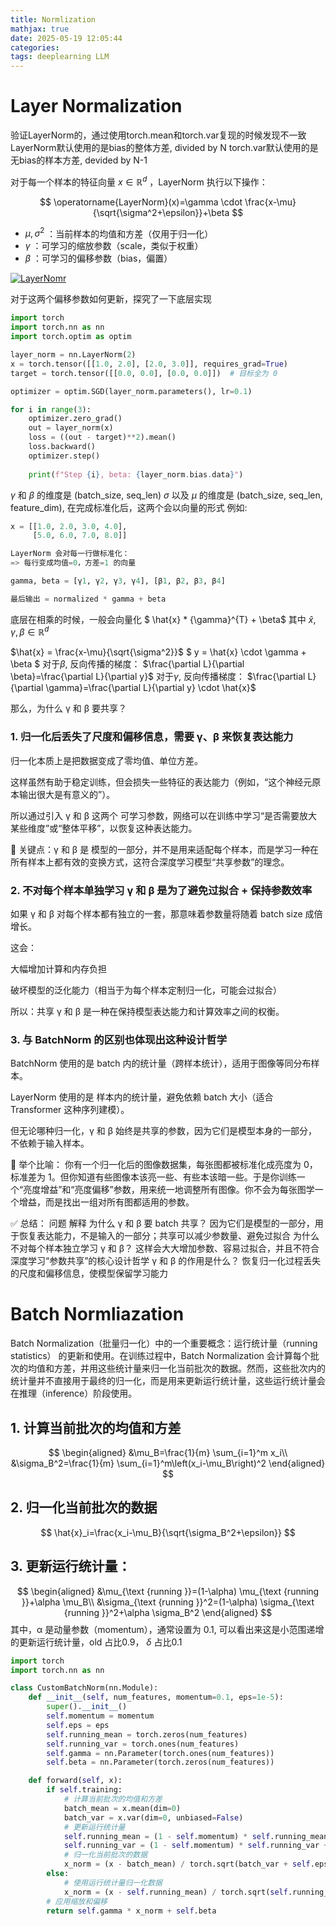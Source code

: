 ```yaml
---
title: Normlization
mathjax: true
date: 2025-05-19 12:05:44
categories:
tags: deeplearning LLM
---
```


# Layer Normalization


验证LayerNorm的，通过使用torch.mean和torch.var复现的时候发现不一致
LayerNorm默认使用的是bias的整体方差, divided by N
torch.var默认使用的是无bias的样本方差, devided by N-1


对于每一个样本的特征向量 $x \in \mathbb{R}^d$ ，LayerNorm 执行以下操作：

$$
\operatorname{LayerNorm}(x)=\gamma \cdot \frac{x-\mu}{\sqrt{\sigma^2+\epsilon}}+\beta
$$

- $\mu, \sigma^2$ ：当前样本的均值和方差（仅用于归一化）
- $\gamma$ ：可学习的缩放参数（scale，类似于权重）
- $\beta$ ：可学习的偏移参数（bias，偏置）
  
[![LayerNomr](https://substackcdn.com/image/fetch/w_1456,c_limit,f_webp,q_auto:good,fl_progressive:steep/https%3A%2F%2Fsubstack-post-media.s3.amazonaws.com%2Fpublic%2Fimages%2F0257ddec-b348-41d7-905d-5bc2b54fd557_1280x720.png)](https://docs.pytorch.org/docs/stable/generated/torch.nn.LayerNorm.html)

<!-- more -->

对于这两个偏移参数如何更新，探究了一下底层实现
```python
import torch
import torch.nn as nn
import torch.optim as optim

layer_norm = nn.LayerNorm(2)
x = torch.tensor([[1.0, 2.0], [2.0, 3.0]], requires_grad=True)
target = torch.tensor([[0.0, 0.0], [0.0, 0.0]])  # 目标全为 0

optimizer = optim.SGD(layer_norm.parameters(), lr=0.1)

for i in range(3):
    optimizer.zero_grad()
    out = layer_norm(x)
    loss = ((out - target)**2).mean()
    loss.backward()
    optimizer.step()
    
    print(f"Step {i}, beta: {layer_norm.bias.data}")

```

$\gamma$ 和 $\beta$ 的维度是 (batch_size, seq_len)
$\sigma$ 以及 $\mu$ 的维度是 (batch_size, seq_len, feature_dim), 在完成标准化后，这两个会以向量的形式
例如:
```python
x = [[1.0, 2.0, 3.0, 4.0],
     [5.0, 6.0, 7.0, 8.0]]

LayerNorm 会对每一行做标准化：
=> 每行变成均值=0，方差=1 的向量

gamma, beta = [γ1, γ2, γ3, γ4], [β1, β2, β3, β4]

最后输出 = normalized * gamma + beta
```
底层在相乘的时候，一般会向量化
$ \hat{x} * {\gamma}^{T} + \beta$
其中 $\hat{x} ,\gamma, \beta \in \mathbb{R}^d$

$\hat{x} = \frac{x-\mu}{\sqrt{\sigma^2}}$
$ y = \hat{x} \cdot \gamma + \beta $
对于$\beta$, 反向传播的梯度： $\frac{\partial L}{\partial \beta}=\frac{\partial L}{\partial y}$
对于$\gamma$, 反向传播梯度： $\frac{\partial L}{\partial \gamma}=\frac{\partial L}{\partial y} \cdot \hat{x}$

那么，为什么 γ 和 β 要共享？
### 1. 归一化后丢失了尺度和偏移信息，需要 γ、β 来恢复表达能力
归一化本质上是把数据变成了零均值、单位方差。

这样虽然有助于稳定训练，但会损失一些特征的表达能力（例如，“这个神经元原本输出很大是有意义的”）。

所以通过引入 γ 和 β 这两个 可学习参数，网络可以在训练中学习“是否需要放大某些维度”或“整体平移”，以恢复这种表达能力。

🎯 关键点：γ 和 β 是 模型的一部分，并不是用来适配每个样本，而是学习一种在所有样本上都有效的变换方式，这符合深度学习模型“共享参数”的理念。
### 2. 不对每个样本单独学习 γ 和 β 是为了避免过拟合 + 保持参数效率
如果 γ 和 β 对每个样本都有独立的一套，那意味着参数量将随着 batch size 成倍增长。

这会：

大幅增加计算和内存负担

破坏模型的泛化能力（相当于为每个样本定制归一化，可能会过拟合）

所以：共享 γ 和 β 是一种在保持模型表达能力和计算效率之间的权衡。

### 3. 与 BatchNorm 的区别也体现出这种设计哲学
BatchNorm 使用的是 batch 内的统计量（跨样本统计），适用于图像等同分布样本。

LayerNorm 使用的是 样本内的统计量，避免依赖 batch 大小（适合 Transformer 这种序列建模）。

但无论哪种归一化，γ 和 β 始终是共享的参数，因为它们是模型本身的一部分，不依赖于输入样本。

🧪 举个比喻：
你有一个归一化后的图像数据集，每张图都被标准化成亮度为 0，标准差为 1。但你知道有些图像本该亮一些、有些本该暗一些。于是你训练一个“亮度增益”和“亮度偏移”参数，用来统一地调整所有图像。你不会为每张图学一个增益，而是找出一组对所有图都适用的参数。

✅ 总结：
问题	解释
为什么 γ 和 β 要 batch 共享？	因为它们是模型的一部分，用于恢复表达能力，不是输入的一部分；共享可以减少参数量、避免过拟合
为什么不对每个样本独立学习 γ 和 β？	这样会大大增加参数、容易过拟合，并且不符合深度学习“参数共享”的核心设计哲学
γ 和 β 的作用是什么？	恢复归一化过程丢失的尺度和偏移信息，使模型保留学习能力


# Batch Normliazation

Batch Normalization（批量归一化）中的一个重要概念：运行统计量（running statistics） 的更新和使用。在训练过程中，Batch Normalization 会计算每个批次的均值和方差，并用这些统计量来归一化当前批次的数据。然而，这些批次内的统计量并不直接用于最终的归一化，而是用来更新运行统计量，这些运行统计量会在推理（inference）阶段使用。
## 1. 计算当前批次的均值和方差

$$
\begin{aligned}
&\mu_B=\frac{1}{m} \sum_{i=1}^m x_i\\
&\sigma_B^2=\frac{1}{m} \sum_{i=1}^m\left(x_i-\mu_B\right)^2
\end{aligned}
$$

## 2. 归一化当前批次的数据
$$
\hat{x}_i=\frac{x_i-\mu_B}{\sqrt{\sigma_B^2+\epsilon}}
$$


## 3. 更新运行统计量：
$$
\begin{aligned}
&\mu_{\text {running }}=(1-\alpha) \mu_{\text {running }}+\alpha \mu_B\\
&\sigma_{\text {running }}^2=(1-\alpha) \sigma_{\text {running }}^2+\alpha \sigma_B^2
\end{aligned}
$$
其中，α 是动量参数（momentum），通常设置为 0.1, 可以看出来这是小范围递增的更新运行统计量，old 占比0.9， $\delta$ 占比0.1

```python
import torch
import torch.nn as nn

class CustomBatchNorm(nn.Module):
    def __init__(self, num_features, momentum=0.1, eps=1e-5):
        super().__init__()
        self.momentum = momentum
        self.eps = eps
        self.running_mean = torch.zeros(num_features)
        self.running_var = torch.ones(num_features)
        self.gamma = nn.Parameter(torch.ones(num_features))
        self.beta = nn.Parameter(torch.zeros(num_features))

    def forward(self, x):
        if self.training:
            # 计算当前批次的均值和方差
            batch_mean = x.mean(dim=0)
            batch_var = x.var(dim=0, unbiased=False)
            # 更新运行统计量
            self.running_mean = (1 - self.momentum) * self.running_mean + self.momentum * batch_mean
            self.running_var = (1 - self.momentum) * self.running_var + self.momentum * batch_var
            # 归一化当前批次的数据
            x_norm = (x - batch_mean) / torch.sqrt(batch_var + self.eps)
        else:
            # 使用运行统计量归一化数据
            x_norm = (x - self.running_mean) / torch.sqrt(self.running_var + self.eps)
        # 应用缩放和偏移
        return self.gamma * x_norm + self.beta
```